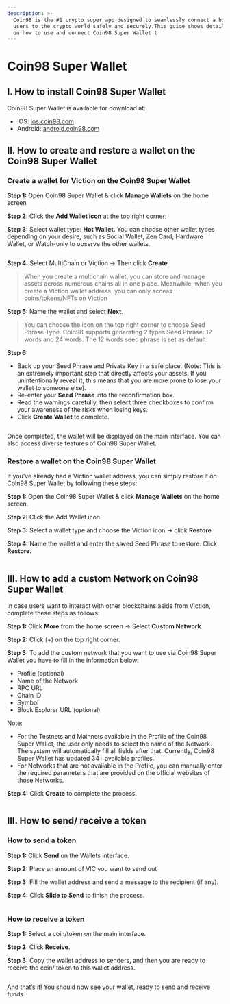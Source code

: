 ```yaml
---
description: >-
  Coin98 is the #1 crypto super app designed to seamlessly connect a billion
  users to the crypto world safely and securely.This guide shows detailed steps
  on how to use and connect Coin98 Super Wallet t
---
```


# Coin98 Super Wallet

## I. How to install Coin98 Super Wallet

Coin98 Super Wallet is available for download at:

* iOS: [ios.coin98.com](https://ios.coin98.com/)
* Android: [android.coin98.com](https://android.coin98.com/)

## II. How to create and restore a wallet on the Coin98 Super Wallet

### Create a wallet for Viction on the Coin98 Super Wallet

**Step 1:** Open Coin98 Super Wallet & click **Manage Wallets** on the home screen

**Step 2:** Click the **Add Wallet icon** at the top right corner;

**Step 3:** Select wallet type: **Hot Wallet.** You can choose other wallet types depending on your desire, such as Social Wallet, Zen Card, Hardware Wallet, or Watch-only to observe the other wallets.

<figure><img src="../../.gitbook/assets/image (3) (1) (1).png" alt=""><figcaption></figcaption></figure>

**Step 4:** Select MultiChain or Viction → Then click **Create**

> When you create a multichain wallet, you can store and manage assets across numerous chains all in one place. Meanwhile, when you create a Viction wallet address, you can only access coins/tokens/NFTs on Viction

**Step 5:** Name the wallet and select **Next**.

> You can choose the icon on the top right corner to choose Seed Phrase Type. Coin98 supports generating 2 types Seed Phrase: 12 words and 24 words. The 12 words seed phrase is set as default.

**Step 6:**

* Back up your Seed Phrase and Private Key in a safe place. (Note: This is an extremely important step that directly affects your assets. If you unintentionally reveal it, this means that you are more prone to lose your wallet to someone else).
* Re-enter your **Seed Phrase** into the reconfirmation box.
* Read the warnings carefully, then select three checkboxes to confirm your awareness of the risks when losing keys.
* Click **Create Wallet** to complete.

<figure><img src="../../.gitbook/assets/image (5) (1) (1).png" alt=""><figcaption></figcaption></figure>

Once completed, the wallet will be displayed on the main interface. You can also access diverse features of Coin98 Super Wallet.

### Restore a wallet on the Coin98 Super Wallet

If you’ve already had a Viction wallet address, you can simply restore it on Coin98 Super Wallet by following these steps:

**Step 1:** Open the Coin98 Super Wallet & click **Manage Wallets** on the home screen.

**Step 2:** Click the Add Wallet icon

**Step 3:** Select a wallet type and choose the Viction icon → click **Restore**

**Step 4:** Name the wallet and enter the saved Seed Phrase to restore. Click **Restore.**

<figure><img src="../../.gitbook/assets/image (6) (1).png" alt=""><figcaption></figcaption></figure>

## III. How to add a custom Network on Coin98 Super Wallet

In case users want to interact with other blockchains aside from Viction, complete these steps as follows:

**Step 1:** Click **More** from the home screen → Select **Custom Network**.

**Step 2:** Click (+) on the top right corner.

**Step 3:** To add the custom network that you want to use via Coin98 Super Wallet you have to fill in the information below:

* Profile (optional)
* Name of the Network
* RPC URL
* Chain ID
* Symbol
* Block Explorer URL (optional)

Note:

* For the Testnets and Mainnets available in the Profile of the Coin98 Super Wallet, the user only needs to select the name of the Network. The system will automatically fill all fields after that. Currently, Coin98 Super Wallet has updated 34+ available profiles.
* For Networks that are not available in the Profile, you can manually enter the required parameters that are provided on the official websites of those Networks.

**Step 4:** Click **Create** to complete the process.

<figure><img src="../../.gitbook/assets/image (12) (1).png" alt=""><figcaption></figcaption></figure>

## III. How to send/ receive a token

### **How to send a token**

**Step 1:** Click **Send** on the Wallets interface.

**Step 2:** Place an amount of VIC you want to send out

**Step 3:** Fill the wallet address and send a message to the recipient (if any).

**Step 4:** Click **Slide to Send** to finish the process.

<figure><img src="../../.gitbook/assets/image (13) (1).png" alt=""><figcaption></figcaption></figure>

### **How to receive a token**

**Step 1:** Select a coin/token on the main interface.

**Step 2:** Click **Receive**.

**Step 3:** Copy the wallet address to senders, and then you are ready to receive the coin/ token to this wallet address.

<figure><img src="../../.gitbook/assets/image (17).png" alt=""><figcaption></figcaption></figure>

And that’s it! You should now see your wallet, ready to send and receive funds.
